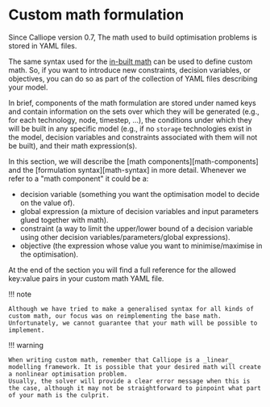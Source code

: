 # Custom math formulation

Since Calliope version 0.7, The math used to build optimisation problems is stored in YAML files.

The same syntax used for the [in-built math](https://github.com/calliope-project/calliope/tree/main/calliope/math) can be used to define custom math.
So, if you want to introduce new constraints, decision variables, or objectives, you can do so as part of the collection of YAML files describing your model.

In brief, components of the math formulation are stored under named keys and contain information on the sets over which they will be generated (e.g., for each technology, node, timestep, ...), the conditions under which they will be built in any specific model (e.g., if no `storage` technologies exist in the model, decision variables and constraints associated with them will not be built), and their math expression(s).

In this section, we will describe the [math components][math-components] and the [formulation syntax][math-syntax] in more detail.
Whenever we refer to a "math component" it could be a:

- decision variable (something you want the optimisation model to decide on the value of).
- global expression (a mixture of decision variables and input parameters glued together with math).
- constraint (a way to limit the upper/lower bound of a decision variable using other decision variables/parameters/global expressions).
- objective (the expression whose value you want to minimise/maximise in the optimisation).

At the end of the section you will find a full reference for the allowed key:value pairs in your custom math YAML file.

!!! note

    Although we have tried to make a generalised syntax for all kinds of custom math, our focus was on reimplementing the base math.
    Unfortunately, we cannot guarantee that your math will be possible to implement.

!!! warning

    When writing custom math, remember that Calliope is a _linear_ modelling framework. It is possible that your desired math will create a nonlinear optimisation problem.
    Usually, the solver will provide a clear error message when this is the case, although it may not be straightforward to pinpoint what part of your math is the culprit.
